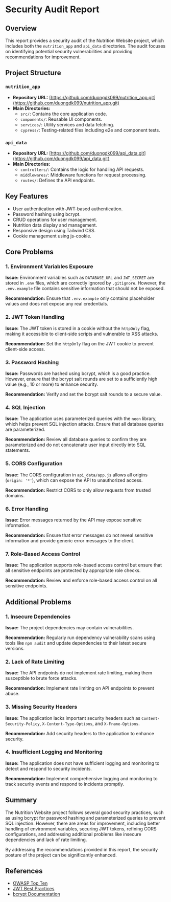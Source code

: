 # Security Audit Report

## Overview

This report provides a security audit of the Nutrition Website project, which includes both the `nutrition_app` and `api_data` directories. The audit focuses on identifying potential security vulnerabilities and providing recommendations for improvement.

## Project Structure

### `nutrition_app`

- **Repository URL:** [https://github.com/duongdk099/nutrition_app.git](https://github.com/duongdk099/nutrition_app.git)
- **Main Directories:**
  - `src/`: Contains the core application code.
  - `components/`: Reusable UI components.
  - `services/`: Utility services and data fetching.
  - `cypress/`: Testing-related files including e2e and component tests.

### `api_data`

- **Repository URL:** [https://github.com/duongdk099/api_data.git](https://github.com/duongdk099/api_data.git)
- **Main Directories:**
  - `controllers/`: Contains the logic for handling API requests.
  - `middlewares/`: Middleware functions for request processing.
  - `routes/`: Defines the API endpoints.

## Key Features

- User authentication with JWT-based authentication.
- Password hashing using bcrypt.
- CRUD operations for user management.
- Nutrition data display and management.
- Responsive design using Tailwind CSS.
- Cookie management using js-cookie.

## Core Problems

### 1. Environment Variables Exposure

**Issue:**
Environment variables such as `DATABASE_URL` and `JWT_SECRET` are stored in `.env` files, which are correctly ignored by `.gitignore`. However, the `.env.example` file contains sensitive information that should not be exposed.

**Recommendation:**
Ensure that `.env.example` only contains placeholder values and does not expose any real credentials.

### 2. JWT Token Handling

**Issue:**
The JWT token is stored in a cookie without the `httpOnly` flag, making it accessible to client-side scripts and vulnerable to XSS attacks.

**Recommendation:**
Set the `httpOnly` flag on the JWT cookie to prevent client-side access.

### 3. Password Hashing

**Issue:**
Passwords are hashed using bcrypt, which is a good practice. However, ensure that the bcrypt salt rounds are set to a sufficiently high value (e.g., 10 or more) to enhance security.

**Recommendation:**
Verify and set the bcrypt salt rounds to a secure value.

### 4. SQL Injection

**Issue:**
The application uses parameterized queries with the `neon` library, which helps prevent SQL injection attacks. Ensure that all database queries are parameterized.

**Recommendation:**
Review all database queries to confirm they are parameterized and do not concatenate user input directly into SQL statements.

### 5. CORS Configuration

**Issue:**
The CORS configuration in `api_data/app.js` allows all origins (`origin: '*'`), which can expose the API to unauthorized access.

**Recommendation:**
Restrict CORS to only allow requests from trusted domains.

### 6. Error Handling

**Issue:**
Error messages returned by the API may expose sensitive information.

**Recommendation:**
Ensure that error messages do not reveal sensitive information and provide generic error messages to the client.

### 7. Role-Based Access Control

**Issue:**
The application supports role-based access control but ensure that all sensitive endpoints are protected by appropriate role checks.

**Recommendation:**
Review and enforce role-based access control on all sensitive endpoints.

## Additional Problems

### 1. Insecure Dependencies

**Issue:**
The project dependencies may contain vulnerabilities.

**Recommendation:**
Regularly run dependency vulnerability scans using tools like `npm audit` and update dependencies to their latest secure versions.

### 2. Lack of Rate Limiting

**Issue:**
The API endpoints do not implement rate limiting, making them susceptible to brute force attacks.

**Recommendation:**
Implement rate limiting on API endpoints to prevent abuse.

### 3. Missing Security Headers

**Issue:**
The application lacks important security headers such as `Content-Security-Policy`, `X-Content-Type-Options`, and `X-Frame-Options`.

**Recommendation:**
Add security headers to the application to enhance security.

### 4. Insufficient Logging and Monitoring

**Issue:**
The application does not have sufficient logging and monitoring to detect and respond to security incidents.

**Recommendation:**
Implement comprehensive logging and monitoring to track security events and respond to incidents promptly.

## Summary

The Nutrition Website project follows several good security practices, such as using bcrypt for password hashing and parameterized queries to prevent SQL injection. However, there are areas for improvement, including better handling of environment variables, securing JWT tokens, refining CORS configurations, and addressing additional problems like insecure dependencies and lack of rate limiting.

By addressing the recommendations provided in this report, the security posture of the project can be significantly enhanced.

## References

- [OWASP Top Ten](https://owasp.org/www-project-top-ten/)
- [JWT Best Practices](https://auth0.com/blog/a-look-at-the-latest-draft-for-jwt-bcp/)
- [bcrypt Documentation](https://www.npmjs.com/package/bcrypt)
